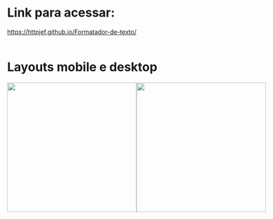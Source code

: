 # Link para acessar:
https://httpjef.github.io/Formatador-de-texto/
<br>
<br>
<h1>Layouts mobile e desktop</h1>
<div style="display: flex">
  <img src="https://user-images.githubusercontent.com/87157680/226666591-d924e59f-b05f-4b55-837f-54bf900f33f4.png" height="300px"/>
  <img src="https://user-images.githubusercontent.com/87157680/226666579-e66c64a7-fb3e-4d0b-b7ef-4bd9b31e6bef.png" height="300px"/>
</div>
